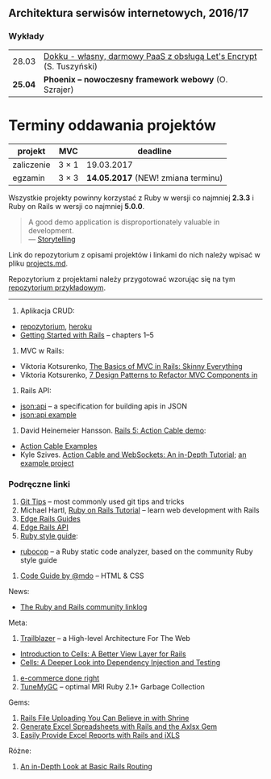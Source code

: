 ## Architektura serwisów internetowych, 2016/17

### Wykłady

|    |    |
|----|----|
| 28.03 | [Dokku - własny, darmowy PaaS z obsługą Let's Encrypt](https://blog.ragnarson.com/2017/03/28/your-own-free-paas-with-dokku-and-letsencrypt.html) (S. Tuszyński) 
|**25.04**| **Phoenix – nowoczesny framework webowy** (O. Szrajer)|

<!--
| 14.02 | Info o MVC, podstawy RoR, aplikacja _My_Gists_, Heroku (S. Tuszyński) |
| 21.02 | Programowanie funkcyjne w Ruby (O. Szrajer) |
-->

# Terminy oddawania projektów

| projekt    | MVC     |    deadline |
|------------|---------|-------------|
| zaliczenie | 3 × 1   | 19.03.2017  |
| egzamin    | 3 × 3   | **14.05.2017** (NEW! zmiana terminu) |

Wszystkie projekty powinny korzystać z Ruby w wersji co najmniej **2.3.3**
i Ruby on Rails w wersji co najmniej **5.0.0**.

> A good demo application is disproportionately valuable in development.<br>
> — [Storytelling](http://en.wikipedia.org/wiki/Storytelling)

Link do repozytorium z opisami projektów i linkami do nich należy wpisać
w pliku [projects.md](projects.md).

Repozytorium z projektami należy przygotować wzorując się na
tym [repozytorium przykładowym](https://github.com/egzamin/projekty-asi).

----

1. Aplikacja CRUD:
  - [repozytorium](https://github.com/rails4/my_gists_5.0), [heroku](https://gists5.herokuapp.com)
  - [Getting Started with Rails](http://guides.rubyonrails.org/getting_started.html) – chapters 1–5
1. MVC w Rails:
  - Viktoria Kotsurenko, [The Basics of MVC in Rails: Skinny Everything](https://www.sitepoint.com/the-basics-of-mvc-in-rails-skinny-everything/)
  - Viktoria Kotsurenko, [7 Design Patterns to Refactor MVC Components in ](https://www.sitepoint.com/7-design-patterns-to-refactor-mvc-components-in-rails/)
1. Rails API:
  - [json:api](http://jsonapi.org) – a specification for building apis in JSON
  - [json:api example](https://github.com/rails4/jsonapi_borrowers_5.0)
1. David Heinemeier Hansson.
   [Rails 5: Action Cable demo](https://www.youtube.com/watch?v=n0WUjGkDFS0):
  - [Action Cable Examples](https://github.com/rails/actioncable-examples)
  - Kyle Szives. [Action Cable and WebSockets: An in-Depth Tutorial](http://www.sitepoint.com/action-cable-and-websockets-an-in-depth-tutorial/);
    [an example project](https://github.com/kylesziv/action-cable-house-example)


### Podręczne linki

1. [Git Tips](https://github.com/git-tips/tips) – most commonly used git tips and tricks
1. Michael Hartl,
   [Ruby on Rails Tutorial](https://www.railstutorial.org/book) –
   learn web development with Rails
1. [Edge Rails Guides](http://edgeguides.rubyonrails.org/)
1. [Edge Rails API](http://edgeapi.rubyonrails.org/)
1. [Ruby style guide](https://github.com/bbatsov/ruby-style-guide):
  - [rubocop](https://github.com/bbatsov/rubocop) – a Ruby static code analyzer,
    based on the community Ruby style guide
1. [Code Guide by @mdo](http://mdo.github.io/code-guide/) – HTML & CSS

News:

* [The Ruby and Rails community linklog](http://www.rubyflow.com)

Meta:

1. [Trailblazer](http://trailblazer.to) –
  a High-level Architecture For The Web
  - [Introduction to Cells: A Better View Layer for Rails](https://www.sitepoint.com/introduction-to-cells-a-better-view-layer-for-rails/)
  - [Cells: A Deeper Look into Dependency Injection and Testing](https://www.sitepoint.com/cells-a-deeper-look-into-dependency-injection-and-testing/)
1. [e-commerce done right](http://www.ror-e.com)
1. [TuneMyGC](https://tunemygc.com) – optimal MRI Ruby 2.1+ Garbage Collection

Gems:

1. [Rails File Uploading You Can Believe in with Shrine](http://www.sitepoint.com/rails-file-uploading-you-can-believe-in-with-shrine/)
1. [Generate Excel Spreadsheets with Rails and the Axlsx Gem](http://www.sitepoint.com/generate-excel-spreadsheets-rails-axlsx-gem/)
1. [Easily Provide Excel Reports with Rails and jXLS](https://www.sitepoint.com/easily-provide-excel-reports-with-rails-and-jxls/)

Różne:

1. [An in-Depth Look at Basic Rails Routing](https://www.sitepoint.com/an-in-depth-look-at-basic-rails-routing/)
